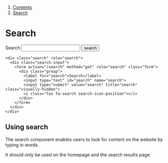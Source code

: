 <div class="breadcrumbs">
  <ol>
    <li><a href="/docs/core/contents">Contents</a></li>
    <li><a href="#">Search</a></li>
  </ol>
</div>

# Search


<div class="search" role="search">
  <div class="search-input">
    <form action="/search" method="get" role="search" class="form">
      <div class="group">
        <label for="search">Search</label>
        <input type="text" id="search" name="search">
        <input type="submit" value="search" title="search" class="visually-hidden">
        <i class="fas fa-search search-icon-position"></i>
      </div>
    </form>
  </div>
</div>

    <div class="search" role="search">
      <div class="search-input">
        <form action="/search" method="get" role="search" class="form">
          <div class="group">
            <label for="search">Search</label>
            <input type="text" id="search" name="search">
            <input type="submit" value="search" title="search" class="visually-hidden">
            <i class="fas fa-search search-icon-position"></i>
          </div>
        </form>
      </div>
    </div>


## Using search

The search component enables users to look for content on the website by typing in words.

It should only be used on the homepage and the search results page.
